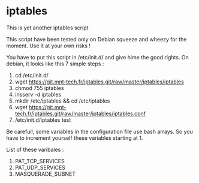 iptables
========

This is yet another iptables script

This script have been tested only on Debian squeeze and wheezy for the moment.
Use it at your own risks !

You have to put this script in /etc/init.d/ and give hime the good rights.
On debian, it looks like this 7 simple steps :

1. cd /etc/init.d/
2. wget https://git.mnt-tech.fr/iptables.git/raw/master/iptables/iptables
3. chmod 755 iptables
4. insserv -d iptables
5. mkdir /etc/iptables && cd /etc/iptables
6. wget https://git.mnt-tech.fr/iptables.git/raw/master/iptables/iptables.conf
7. /etc/init.d/iptables test

Be carefull, some variables in the configuration file use bash arrays.
So you have to increment yourself these variables starting at 1.

List of these varibales :
1.  PAT_TCP_SERVICES
2.  PAT_UDP_SERVICES
3.  MASQUERADE_SUBNET

